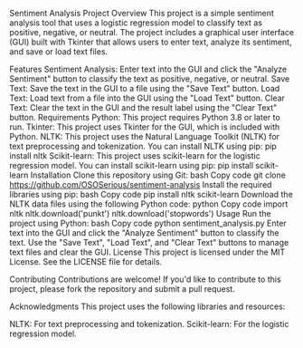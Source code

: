 Sentiment Analysis Project Overview
This project is a simple sentiment analysis tool that uses a logistic regression model to classify text as positive, negative, or neutral. The project includes a graphical user interface (GUI) built with Tkinter that allows users to enter text, analyze its sentiment, and save or load text files.

Features
Sentiment Analysis: Enter text into the GUI and click the "Analyze Sentiment" button to classify the text as positive, negative, or neutral.
Save Text: Save the text in the GUI to a file using the "Save Text" button.
Load Text: Load text from a file into the GUI using the "Load Text" button.
Clear Text: Clear the text in the GUI and the result label using the "Clear Text" button.
Requirements
Python: This project requires Python 3.8 or later to run.
Tkinter: This project uses Tkinter for the GUI, which is included with Python.
NLTK: This project uses the Natural Language Toolkit (NLTK) for text preprocessing and tokenization. You can install NLTK using pip: pip install nltk
Scikit-learn: This project uses scikit-learn for the logistic regression model. You can install scikit-learn using pip: pip install scikit-learn
Installation
Clone this repository using Git:
bash
Copy code
git clone https://github.com/OSOSerious/sentiment-analysis
Install the required libraries using pip:
bash
Copy code
pip install nltk scikit-learn
Download the NLTK data files using the following Python code:
python
Copy code
import nltk
nltk.download('punkt')
nltk.download('stopwords')
Usage
Run the project using Python:
bash
Copy code
python sentiment_analysis.py
Enter text into the GUI and click the "Analyze Sentiment" button to classify the text.
Use the "Save Text", "Load Text", and "Clear Text" buttons to manage text files and clear the GUI.
License
This project is licensed under the MIT License. See the LICENSE file for details.

Contributing
Contributions are welcome! If you'd like to contribute to this project, please fork the repository and submit a pull request.

Acknowledgments
This project uses the following libraries and resources:

NLTK: For text preprocessing and tokenization.
Scikit-learn: For the logistic regression model.
